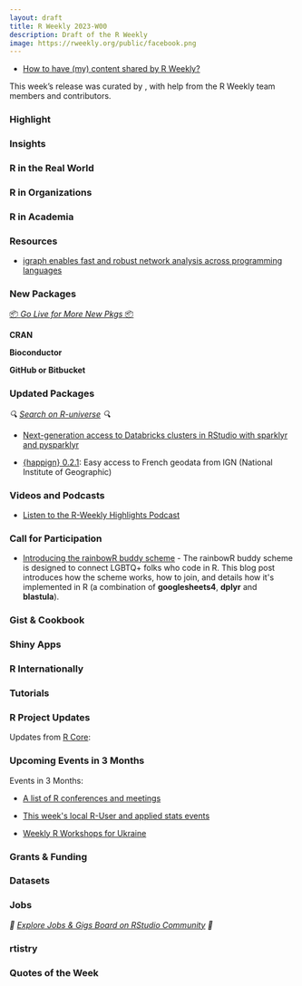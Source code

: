 ```yaml
---
layout: draft
title: R Weekly 2023-W00
description: Draft of the R Weekly
image: https://rweekly.org/public/facebook.png
---
```



+ [How to have (my) content shared by R Weekly?](https://github.com/rweekly/rweekly.org#how-to-have-my-content-shared-by-r-weekly)

This week’s release was curated by [](), with help from the R Weekly team members and contributors.



### Highlight



### Insights



### R in the Real World



### R in Organizations



### R in Academia



### Resources


+ [igraph enables fast and robust network analysis across programming languages](https://arxiv.org/abs/2311.10260)

### New Packages

<p class="added-hostname"><a href="https://rweekly.org/live" target="_blank" class="externalLink">📦 <i>Go Live for More New Pkgs</i> 📦</a></p>


**CRAN**



**Bioconductor**



**GitHub or Bitbucket**



### Updated Packages

<i>🔍 [Search on R-universe](https://r-universe.dev/search/) 🔍</i>

+ [Next-generation access to Databricks clusters in RStudio with sparklyr and pysparklyr](https://posit.co/blog/databricks-clusters-in-rstudio-with-sparklyr/)

+ [{happign} 0.2.1](https://cran.r-project.org/package=happign): Easy access to French geodata from IGN (National Institute of Geographic)

### Videos and Podcasts

+ [Listen to the R-Weekly Highlights Podcast](https://rweekly.fireside.fm/)


### Call for Participation

- [Introducing the rainbowR buddy scheme](https://rainbowr.netlify.app/posts/2023-11-16_introducing-buddies) - The rainbowR buddy scheme is designed to connect LGBTQ+ folks who code in R. This blog post introduces how the scheme works, how to join, and details how it's implemented in R (a combination of **googlesheets4**, **dplyr** and **blastula**).


### Gist & Cookbook



### Shiny Apps



### R Internationally



### Tutorials



<!--<div class="post-more-begin></div><div class="post-more-end"></div>-->

### R Project Updates

Updates from [R Core](http://developer.r-project.org/blosxom.cgi/R-devel/NEWS):


### Upcoming Events in 3 Months

Events in 3 Months:


+ [A list of R conferences and meetings](https://jumpingrivers.github.io/meetingsR/events.html)

+ [This week's local R-User and applied stats events](https://community.rstudio.com/c/irl)

+ [Weekly R Workshops for Ukraine](https://sites.google.com/view/dariia-mykhailyshyna/main/r-workshops-for-ukraine)

### Grants & Funding


### Datasets


### Jobs

<i>💼 [Explore Jobs & Gigs Board on RStudio Community](https://community.rstudio.com/c/jobs/) 💼</i>

### rtistry


### Quotes of the Week
